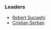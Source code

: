 ### Leaders
* [Robert Suciaghi](mailto:szrobi2000@gmail.com)
* [Cristian Serban](mailto:scrissti@gmail.com)
